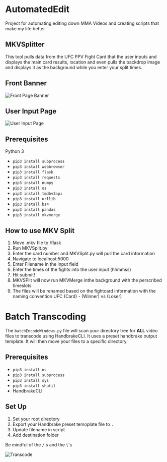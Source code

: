 # AutomatedEdit
Project for automating editing down MMA Videos and creating scripts that make my life better


## MKVSplitter
This tool pulls data from the UFC PPV Fight Card that the user inputs and displays the main card results, location and even pulls the backdrop image and displays it as the background while you enter your split times.

## Front Banner
![Front Page Banner](https://res.cloudinary.com/handwrittenjello/image/upload/v1565476624/Front_Page_Banner.png "Front Page Banner")

## User Input Page
![User Input Page](https://res.cloudinary.com/handwrittenjello/image/upload/v1565476624/Data_Entry_Page.png "User Input Page")

## Prerequisites

Python 3
- `pip3 install subprocess`
- `pip3 install webbrowser`
- `pip3 install flask`
- `pip3 install requests`
- `pip3 install numpy`
- `pip3 install os`
- `pip3 install tmdbv3api`
- `pip3 install urllib`
- `pip3 install bs4`
- `pip3 install pandas`
- `pip3 install mkvmerge`


## How to use MKV Split
1. Move .mkv file to /flask
2. Run MKVSplit.py
3. Enter the card number and MKVSplit.py will pull the card information
4. Navigate to localhost:5000
5. Enter Filename in the input field
6. Enter the times of the fights into the user input (hhmmss)
7. Hit submit!
8. MKVSPlit will now run MKVMerge inthe background with the perscribed timeslots
9. The files will be renamed based on the fightcard information with the naming convention UFC (Card) - (Winner) vs (Loser)


# Batch Transcoding
The `batchEncodeWindows.py` file will scan your directory tree for **ALL** video files to transcode using HandbrakeCLI.  It uses a preset handbrake output template.  It will then move your files to a specific directory.

## Prerequisites
- `pip3 install os`
- `pip3 install subprocess`
- `pip3 install sys`
- `pip3 install shutil`
- HandbrakeCLI

## Set Up

1.  Set your root directory 
2.  Export your Handbrake preset temoplate file to `.`
3.  Update filename in script
4.  Add destination folder

Be mindful of the `/`'s and the `\`'s

![Transcode](https://res.cloudinary.com/handwrittenjello/image/upload/v1565526935/Handbrake_Instructions.jpg "Transcode")

